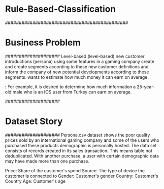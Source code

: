 # Rule-Based-Classification
#############################################
# Business Problem
####################
Level-based (level-based) new customer introductions (persona) using some features in a gaming company
create and create segments according to these new customer definitions and inform the company of new potential developments according to these segments.
wants to estimate how much money it can earn on average.

: For example, it is desired to determine how much information a 25-year-old male who is an IOS user from Turkey can earn on average.


####################
# Dataset Story
####################
Persona.csv dataset shows the poor quality prices sold by an international gaming company and some of the users who purchased these products
demographic is personally hosted. The data set consists of records created in its sales transaction. This means table
not deduplicated. With another purchase, a user with certain demographic data may have made more than one purchase.

 Price: Share of the customer's spend
 Source: The type of device the customer is connected to
 Gender: Customer's gender
 Country: Customer's Country
 Age: Customer's age
